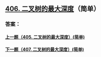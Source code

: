 ## [406. 二叉树的最大深度](https://leetcode-cn.com/problems/merge-two-sorted-lists/)（简单）





### 答案：



#### [上一题（405. 二叉树的最大深度）(简单)](https://github.com/sdwwld/leetCode/blob/master/src/main/java/com/wld/java/leetcode/leetCode0405.md)

#### [下一题（407. 二叉树的最大深度）(简单)](https://github.com/sdwwld/leetCode/blob/master/src/main/java/com/wld/java/leetcode/leetCode0407.md)